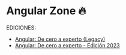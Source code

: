 # Angular Zone 🔥

EDICIONES:

* [Angular: De cero a experto (Legacy)](../AngularZone/Angular%3A%20De%20cero%20a%20experto%20(Legacy)/)
* [Angular: De cero a experto - Edición 2023](../AngularZone/Angular%3A%20De%20cero%20a%20experto%20-%20Edici%C3%B3n%202023/)